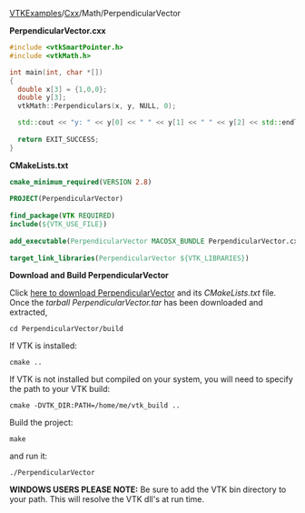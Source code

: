 [VTKExamples](/home/)/[Cxx](/Cxx)/Math/PerpendicularVector

**PerpendicularVector.cxx**
```c++
#include <vtkSmartPointer.h>
#include <vtkMath.h>

int main(int, char *[])
{
  double x[3] = {1,0,0};
  double y[3];
  vtkMath::Perpendiculars(x, y, NULL, 0);

  std::cout << "y: " << y[0] << " " << y[1] << " " << y[2] << std::endl;
  
  return EXIT_SUCCESS;
}
```
**CMakeLists.txt**
```cmake
cmake_minimum_required(VERSION 2.8)
 
PROJECT(PerpendicularVector)
 
find_package(VTK REQUIRED)
include(${VTK_USE_FILE})
 
add_executable(PerpendicularVector MACOSX_BUNDLE PerpendicularVector.cxx)
 
target_link_libraries(PerpendicularVector ${VTK_LIBRARIES})
```

**Download and Build PerpendicularVector**

Click [here to download PerpendicularVector](https://github.com/lorensen/VTKWikiExamplesTarballs/raw/master/PerpendicularVector.tar) and its *CMakeLists.txt* file.
Once the *tarball PerpendicularVector.tar* has been downloaded and extracted,
```
cd PerpendicularVector/build 
```
If VTK is installed:
```
cmake ..
```
If VTK is not installed but compiled on your system, you will need to specify the path to your VTK build:
```
cmake -DVTK_DIR:PATH=/home/me/vtk_build ..
```
Build the project:
```
make
```
and run it:
```
./PerpendicularVector
```
**WINDOWS USERS PLEASE NOTE:** Be sure to add the VTK bin directory to your path. This will resolve the VTK dll's at run time.

